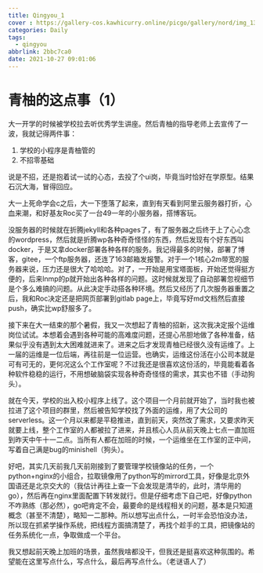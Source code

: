 ```yaml
---
title: Qingyou_1
cover : https://gallery-cos.kawhicurry.online/picgo/gallery/nord/img_1327.jpg
categories: Daily
tags:
  - qingyou
abbrlink: 2bbc7ca0
date: 2021-10-27 09:01:06
---
```

# 青柚的这点事（1）

大一开学的时候被学校拉去听优秀学生讲座。然后青柚的指导老师上去宣传了一波，我就记得两件事：

1. 学校的小程序是青柚管的
2. 不招零基础

说是不招，还是抱着试一试的心态，去投了个ui岗，毕竟当时恰好在学原型。结果石沉大海，冒得回应。

大一上死命学会c之后，大一下堕落了起来，直到有天看到阿里云服务器打折，心血来潮，和好基友Roc买了一台49一年的小服务器，搭博客玩。

没服务器的时候就在折腾jekyll和各种pages了，有了服务器之后终于上了心心念的wordpress，然后就是折腾wp各种奇奇怪怪的东西，然后发现有个好东西叫docker，于是又拿docker部署各种各样的服务。我记得最多的时候，部署了博客，gitee，一个ftp服务器，还连了163邮箱发报警。对于一个1核心2m带宽的服务器来说，压力还是很大了哈哈哈。对了，一开始是用宝塔面板，开始还觉得挺方便的，后来lnmp的p就开始出各种各样的问题。这时候就发现了自动部署忽视细节是个多么难搞的问题。从此决定手动搭各种环境。然后又经历了几次服务器重置之后，我和Roc决定还是把网页部署到gitlab page上，毕竟写好md文档然后直接push，确实比wp舒服多了。

接下来在大一结束的那个暑假，我又一次想起了青柚的招新，这次我决定报个运维岗位试试。本想着会遇到各种可能的高难度问题，还提心吊胆地做了各种准备，结果似乎没有遇到太大困难就进来了。进来之后才发现青柚已经很久没有运维了。上一届的运维是一位后端，再往前是一位运营。也确实，运维这份活在小公司本就是可有可无的，更何况这么个工作室呢？不过我还是很喜欢这份活的，毕竟能看着各种软件稳稳的运行，不用想破脑袋实现各种奇奇怪怪的需求，其实也不错（手动狗头）。

就在今天，学校的出入校小程序上线了。这个项目一个月前就开始了，当时我也被拉进了这个项目的群里，然后被告知学校找了外面的运维，用了大公司的serverless。这一个月以来都是平稳推进，直到前天，突然改了需求，又要求昨天就要上线，整个工作室的人都被拉了进来，并且核心人员从前天晚上七点一直加班到昨天中午十一二点。当所有人都在加班的时候，一个运维坐在工作室的正中间，写着自己满是bug的minishell（狗头）。

好吧，其实几天前我几天前刚接到了要管理学校镜像站的任务，一个python+nginx的小组合，拉取镜像用了python写的mirrord工具，好像是北京外国语还是北京交大的（我估计再往上查一下会发现是清华的，此时，清华用的go），然后再在nginx里面配置下转发就行。但是仔细考虑下自己吧，好像python不咋熟练（那必然），go吧肯定不会，最要命的是线程相关的问题，基本是只知道概念（甚至不清楚），略知一二那种。所以想写出点什么，一时半会恐怕没办法，所以现在抓紧学操作系统，把线程方面搞清楚了，再找个趁手的工具，把镜像站的任务系统化一点，争取做成一个平台。

我又想起前天晚上加班的场景，虽然我啥都没干，但我还是挺喜欢这种氛围的。希望能在这里写点什么，写点什么，最后再写点什么。（老谜语人了）

